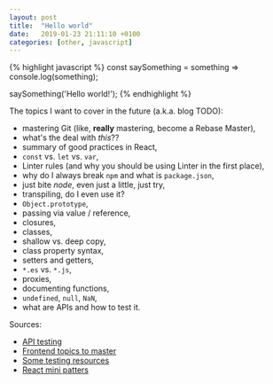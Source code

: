 ```yaml
---
layout: post
title:  "Hello world"
date:   2019-01-23 21:11:10 +0100
categories: [other, javascript]
---
```


{% highlight javascript %}
const saySomething = something => console.log(something);

saySomething('Hello world!');
{% endhighlight %}
<!--more-->

The topics I want to cover in the future (a.k.a. blog TODO):

* mastering Git (like, **really** mastering, become a Rebase Master),
* what's the deal with *this*??
* summary of good practices in React,
* `const` vs. `let` vs. `var`,
* Linter rules (and why you should be using Linter in the first place),
* why do I always break `npm` and what is `package.json`,
* just bite *node*, even just a little, just try,
* transpiling, do I even use it?
* `Object.prototype`,
* passing via value / reference,
* closures,
* classes,
* shallow vs. deep copy,
* class property syntax,
* setters and getters,
* `*.es` vs. `*.js`,
* proxies,
* documenting functions,
* `undefined`, `null`, `NaN`,
* what are APIs and how to test it.

Sources:

* [API testing][api-test]
* [Frontend topics to master][frontend-topics]
* [Some testing resources][testing-resources]
* [React mini patters][react-mini-patterns]

[api-test]: https://restful-booker.herokuapp.com/apidoc/index.html
[frontend-topics]:   https://solutionchaser.com/rekrutacja-na-front-end-developera-porady-pytania/
[testing-resources]: https://onesoftwaretester.wordpress.com/resources/
[react-mini-patterns]: https://hackernoon.com/10-react-mini-patterns-c1da92f068c5